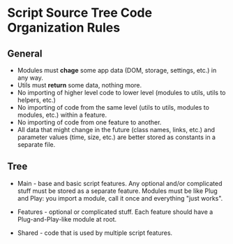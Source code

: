 # Script Source Tree Code Organization Rules

## General

- Modules must **chage** some app data (DOM, storage, settings, etc.) in any way.
- Utils must **return** some data, nothing more.
- No importing of higher level code to lower level (modules to utils, utils to helpers, etc.)
- No importing of code from the same level (utils to utils, modules to modules, etc.) within a feature.
- No importing of code from one feature to another.
- All data that might change in the future (class names, links, etc.) and parameter values (time, size, etc.) are better stored as constants in a separate file.

## Tree

- Main - base and basic script features. Any optional and/or complicated stuff must be stored as a separate feature. Modules must be like Plug and Play: you import a module, call it once and everything "just works".

- Features - optional or complicated stuff. Each feature should have a Plug-and-Play-like module at root.

- Shared - code that is used by multiple script features.
